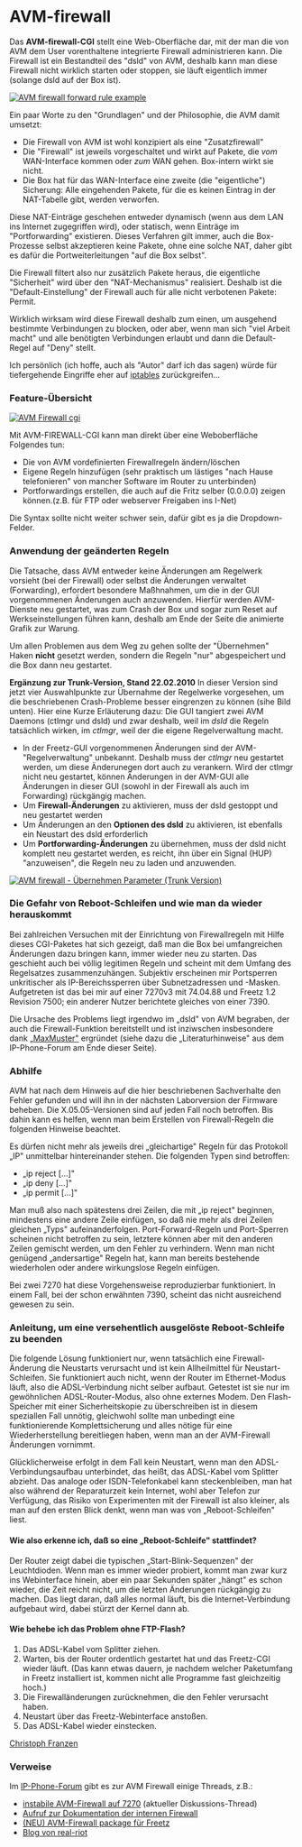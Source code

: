 # AVM-firewall

Das **AVM-firewall-CGI** stellt eine Web-Oberfläche dar, mit der man die
von AVM dem User vorenthaltene integrierte Firewall administrieren kann.
Die Firewall ist ein Bestandteil des "dsld" von AVM, deshalb kann man
diese Firewall nicht wirklich starten oder stoppen, sie läuft eigentlich
immer (solange dsld auf der Box ist).

[![AVM firewall forward rule example](../../docs/screenshots/10_md.jpg)](../../docs/screenshots/10.jpg)

Ein paar Worte zu den "Grundlagen" und der Philosophie, die AVM damit
umsetzt:

-   Die Firewall von AVM ist wohl konzipiert als eine "Zusatzfirewall"
-   Die "Firewall" ist jeweils vorgeschaltet und wirkt auf Pakete, die
    *vom* WAN-Interface kommen oder *zum* WAN gehen. Box-intern wirkt
    sie nicht.
-   Die Box hat für das WAN-Interface eine zweite (die "eigentliche")
    Sicherung: Alle eingehenden Pakete, für die es keinen Eintrag in der
    NAT-Tabelle gibt, werden verworfen.

Diese NAT-Einträge geschehen entweder dynamisch (wenn aus dem LAN ins
Internet zugegriffen wird), oder statisch, wenn Einträge im
"Portforwarding" existieren. Dieses Verfahren gilt immer, auch die
Box-Prozesse selbst akzeptieren keine Pakete, ohne eine solche NAT,
daher gibt es dafür die Portweiterleitungen "auf die Box selbst".

Die Firewall filtert also nur zusätzlich Pakete heraus, die eigentliche
"Sicherheit" wird über den "NAT-Mechanismus" realisiert. Deshalb ist
die "Default-Einstellung" der Firewall auch für alle nicht verbotenen
Pakete: Permit.

Wirklich wirksam wird diese Firewall deshalb zum einen, um ausgehend
bestimmte Verbindungen zu blocken, oder aber, wenn man sich "viel
Arbeit macht" und alle benötigten Verbindungen erlaubt und dann die
Default-Regel auf "Deny" stellt.

Ich persönlich (ich hoffe, auch als "Autor" darf ich das sagen) würde
für tiefergehende Eingriffe eher auf [iptables](../iptables/README.md)
zurückgreifen...

### Feature-Übersicht

[![AVM Firewall cgi](../../docs/screenshots/100_md.jpg)](../../docs/screenshots/100.jpg)

Mit AVM-FIREWALL-CGI kann man direkt über eine Weboberfläche Folgendes
tun:

-   Die von AVM vordefinierten Firewallregeln ändern/löschen
-   Eigene Regeln hinzufügen (sehr praktisch um lästiges "nach Hause
    telefonieren" von mancher Software im Router zu unterbinden)
-   Portforwardings erstellen, die auch auf die Fritz selber (0.0.0.0)
    zeigen können.(z.B. für FTP oder webserver Freigaben ins I-Net)

Die Syntax sollte nicht weiter schwer sein, dafür gibt es ja die
Dropdown-Felder.

### Anwendung der geänderten Regeln

Die Tatsache, dass AVM entweder keine Änderungen am Regelwerk vorsieht
(bei der Firewall) oder selbst die Änderungen verwaltet (Forwarding),
erfordert besondere Maßhnahmen, um die in der GUI vorgenommenen
Änderungen auch anzuwenden. Hierfür werden AVM-Dienste neu gestartet,
was zum Crash der Box und sogar zum Reset auf Werkseinstellungen führen
kann, deshalb am Ende der Seite die animierte Grafik zur Warung.

Um allen Problemen aus dem Weg zu gehen sollte der "Übernehmen" Haken
**nicht** gesetzt werden, sondern die Regeln "nur" abgespeichert und
die Box dann neu gestartet.

**Ergänzung zur Trunk-Version, Stand 22.02.2010** In dieser Version sind
jetzt vier Auswahlpunkte zur Übernahme der Regelwerke vorgesehen, um die
beschriebenen Crash-Probleme besser eingrenzen zu können (sihe Bild
unten). Hier eine Kurze Erläuterung dazu:
Die GUI tangiert zwei AVM Daemons (ctlmgr und dsld) und zwar deshalb,
weil im *dsld* die Regeln tatsächlich wirken, im *ctlmgr*, weil der die
eigene Regelverwaltung macht.

-   In der Freetz-GUI vorgenommenen Änderungen sind der
    AVM-"Regelverwaltung" unbekannt. Deshalb muss der *ctlmgr* neu
    gestartet werden, um diese Änderunegen dort auch zu verankern. Wird
    der ctlmgr nicht neu gestartet, können Änderungen in der AVM-GUI
    alle Änderungen in dieser GUI (sowohl in der Firewall als auch im
    Forwarding) rückgängig machen.
-   Um **Firewall-Änderungen** zu aktivieren, muss der dsld gestoppt und
    neu gestartet werden
-   Um Änderungen an den **Optionen des dsld** zu aktivieren, ist
    ebenfalls ein Neustart des dsld erforderlich
-   Um **Portforwarding-Änderungen** zu übernehmen, muss der dsld nicht
    komplett neu gestartet werden, es reicht, ihn über ein Signal (HUP)
    "anzuweisen", die Regeln neu zu laden und anzuwenden.

[![AVM firewall - Übernehmen Parameter (Trunk Version)](../../docs/screenshots/145_md.png)](../../docs/screenshots/145.png)

### Die Gefahr von Reboot-Schleifen und wie man da wieder herauskommt

Bei zahlreichen Versuchen mit der Einrichtung von Firewallregeln mit
Hilfe dieses CGI-Paketes hat sich gezeigt, daß man die Box bei
umfangreichen Änderungen dazu bringen kann, immer wieder neu zu starten.
Das geschieht auch bei völlig legitimen Regeln und scheint mit dem
Umfang des Regelsatzes zusammenzuhängen. Subjektiv erscheinen mir
Portsperren unkritischer als IP-Bereichssperren über Subnetzadressen und
-Masken. Aufgetreten ist das bei mir auf einer 7270v3 mit 74.04.88 und
Freetz 1.2 Revision 7500; ein anderer Nutzer berichtete gleiches von
einer 7390.

Die Ursache des Problems liegt irgendwo im „dsld" von AVM begraben, der
auch die Firewall-Funktion bereitstellt und ist inziwschen insbesondere
dank
[„MaxMuster"](http://www.ip-phone-forum.de/member.php?u=62478)
ergründet (siehe dazu die „Literaturhinweise" aus dem IP-Phone-Forum am
Ende dieser Seite).

### Abhilfe

AVM hat nach dem Hinweis auf die hier beschriebenen Sachverhalte den
Fehler gefunden und will ihn in der nächsten Laborversion der Firmware
beheben. Die X.05.05-Versionen sind auf jeden Fall noch betroffen. Bis
dahin kann es helfen, wenn man beim Erstellen von Firewall-Regeln die
folgenden Hinweise beachtet.

Es dürfen nicht mehr als jeweils drei „gleichartige" Regeln für das
Protokoll „IP" unmittelbar hintereinander stehen. Die folgenden Typen
sind betroffen:

-   „ip reject [...]"
-   „ip deny [...]"
-   „ip permit [...]"

Man muß also nach spätestens drei Zeilen, die mit „ip reject" beginnen,
mindestens eine andere Zeile einfügen, so daß nie mehr als drei Zeilen
gleichen „Typs" aufeinanderfolgen. Port-Forward-Regeln und Port-Sperren
scheinen nicht betroffen zu sein, letztere können aber mit den anderen
Zeilen gemischt werden, um den Fehler zu verhindern. Wenn man nicht
genügend „andersartige" Regeln hat, kann man bereits bestehende
wiederholen oder andere wirkungslose Regeln einfügen.

Bei zwei 7270 hat diese Vorgehensweise reproduzierbar funktioniert. In
einem Fall, bei der schon erwähnten 7390, scheint das nicht ausreichend
gewesen zu sein.

### Anleitung, um eine versehentlich ausgelöste Reboot-Schleife zu beenden

Die folgende Lösung funktioniert nur, wenn tatsächlich eine
Firewall-Änderung die Neustarts verursacht und ist kein Allheilmittel
für Neustart-Schleifen. Sie funktioniert auch nicht, wenn der Router im
Ethernet-Modus läuft, also die ADSL-Verbindung nicht selber aufbaut.
Getestet ist sie nur im gewöhnlichen ADSL-Router-Modus, also ohne
externes Modem. Den Flash-Speicher mit einer Sicherheitskopie zu
überschreiben ist in diesem speziallen Fall unnötig, gleichwohl sollte
man unbedingt eine funktionierende Komplettsicherung und alles nötige
für eine Wiederherstellung bereitliegen haben, wenn man an der
AVM-Firewall Änderungen vornimmt.

Glücklicherweise erfolgt in dem Fall kein Neustart, wenn man den
ADSL-Verbindungsaufbau unterbindet, das heißt, das ADSL-Kabel vom
Splitter abzieht. Das analoge oder ISDN-Telefonkabel kann
steckenbleiben, man hat also während der Reparaturzeit kein Internet,
wohl aber Telefon zur Verfügung, das Risiko von Experimenten mit der
Firewall ist also kleiner, als man auf den ersten Blick denkt, wenn man
was von „Reboot-Schleifen" liest.

#### Wie also erkenne ich, daß so eine „Reboot-Schleife" stattfindet?

Der Router zeigt dabei die typischen „Start-Blink-Sequenzen" der
Leuchtdioden. Wenn man es immer wieder probiert, kommt man zwar kurz ins
Webinterface hinein, aber ein paar Sekunden später „hängt" es schon
wieder, die Zeit reicht nicht, um die letzten Änderungen rückgängig zu
machen. Das liegt daran, daß alles normal läuft, bis die
Internet-Verbindung aufgebaut wird, dabei stürzt der Kernel dann ab.

#### Wie behebe ich das Problem ohne FTP-Flash?

1.  Das ADSL-Kabel vom Splitter ziehen.
2.  Warten, bis der Router ordentlich gestartet hat und das Freetz-CGI
    wieder läuft. (Das kann etwas dauern, je nachdem welcher Paketumfang
    in Freetz installiert ist, kommen nicht alle Programme fast
    gleichzeitig hoch.)
3.  Die Firewalländerungen zurücknehmen, die den Fehler verursacht
    haben.
4.  Neustart über das Freetz-Webinterface anstoßen.
5.  Das ADSL-Kabel wieder einstecken.

[Christoph
Franzen](http://www.ip-phone-forum.de/member.php?u=121255)

### Verweise

Im [IP-Phone-Forum](http://www.ip-phone-forum.de)
gibt es zur AVM Firewall einige Threads, z.B.:

-   [instabile AVM-Firewall auf
    7270](http://www.ip-phone-forum.de/showthread.php?t=238901)
    (aktueller Diskussions-Thread)
-   [Aufruf zur Dokumentation der internen
    Firewall](http://www.ip-phone-forum.de/showthread.php?t=156778)
-   [(NEU) AVM-Firewall package für
    Freetz](http://www.ip-phone-forum.de/showthread.php?t=159802)
-   [Blog von
    real-riot](http://www.realriot.de/2007/05/die-interne-fritzbox-stateful-firewall_30.html)

